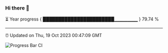 ### Hi there 👋

⏳ Year progress { ███████████████████████▁▁▁▁▁▁▁ } 79.74 %

---

⏰ Updated on Thu, 19 Oct 2023 00:47:09 GMT

![Progress Bar CI](https://github.com/liununu/liununu/workflows/Progress%20Bar%20CI/badge.svg)
